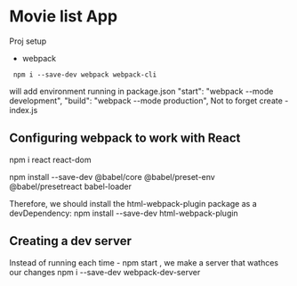 # Movie list App

Proj setup
- webpack
```
 npm i --save-dev webpack webpack-cli
```
will add environment running in package.json
"start": "webpack --mode development",
"build": "webpack --mode production",
Not to forget create - index.js

## Configuring webpack to work with React
 npm i react react-dom

 npm install --save-dev @babel/core @babel/preset-env @babel/presetreact babel-loader

Therefore, we should install the html-webpack-plugin package as a
devDependency:
 npm install --save-dev html-webpack-plugin

## Creating a dev server 
Instead of running each time - npm start , we make a server that wathces our changes
npm i --save-dev webpack-dev-server